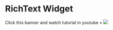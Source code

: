# RichText Widget

Click this banner and watch tutorial in youtube • [![](https://cdn.dribbble.com/userupload/16347433/file/original-f8c4bfeb4f89eede27c41e399726f100.png?resize=1504x846)](https://youtu.be/PHiTQ-1EsRw?si=pi2xQ-Q-jPk2PbZ_)
